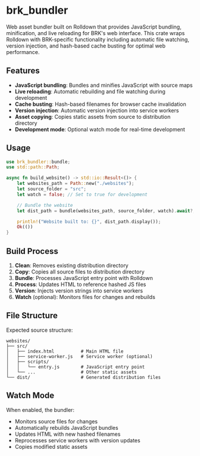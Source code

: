 # brk_bundler

Web asset bundler built on Rolldown that provides JavaScript bundling, minification, and live reloading for BRK's web interface. This crate wraps Rolldown with BRK-specific functionality including automatic file watching, version injection, and hash-based cache busting for optimal web performance.

## Features

- **JavaScript bundling**: Bundles and minifies JavaScript with source maps
- **Live reloading**: Automatic rebuilding and file watching during development
- **Cache busting**: Hash-based filenames for browser cache invalidation
- **Version injection**: Automatic version injection into service workers
- **Asset copying**: Copies static assets from source to distribution directory
- **Development mode**: Optional watch mode for real-time development

## Usage

```rust
use brk_bundler::bundle;
use std::path::Path;

async fn build_website() -> std::io::Result<()> {
    let websites_path = Path::new("./websites");
    let source_folder = "src";
    let watch = false; // Set to true for development

    // Bundle the website
    let dist_path = bundle(websites_path, source_folder, watch).await?;

    println!("Website built to: {}", dist_path.display());
    Ok(())
}
```

## Build Process

1. **Clean**: Removes existing distribution directory
2. **Copy**: Copies all source files to distribution directory
3. **Bundle**: Processes JavaScript entry point with Rolldown
4. **Process**: Updates HTML to reference hashed JS files
5. **Version**: Injects version strings into service workers
6. **Watch** (optional): Monitors files for changes and rebuilds

## File Structure

Expected source structure:
```
websites/
├── src/
│   ├── index.html          # Main HTML file
│   ├── service-worker.js   # Service worker (optional)
│   ├── scripts/
│   │   └── entry.js        # JavaScript entry point
│   └── ...                 # Other static assets
└── dist/                   # Generated distribution files
```

## Watch Mode

When enabled, the bundler:
- Monitors source files for changes
- Automatically rebuilds JavaScript bundles
- Updates HTML with new hashed filenames
- Reprocesses service workers with version updates
- Copies modified static assets
